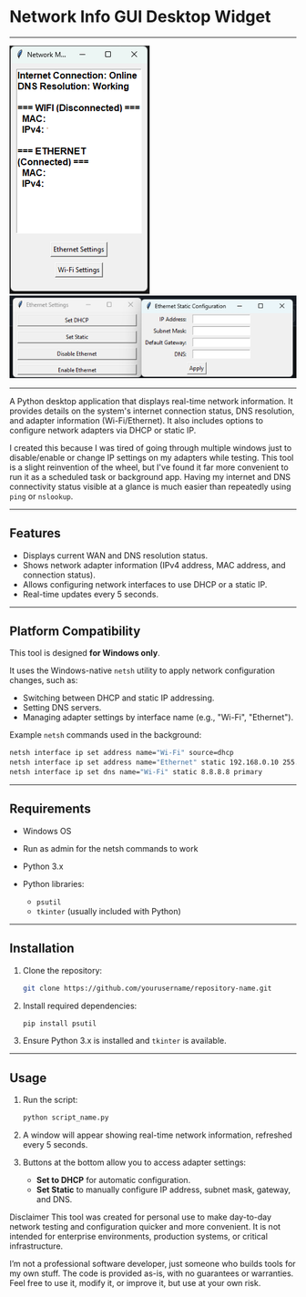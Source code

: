 # Network Info GUI Desktop Widget

---
![Full App Screenshot](./Images/Screenshot.png)
![Network Widget Screenshot](./Images/widgetinfo.png)

---
A Python desktop application that displays real-time network information. It provides details on the system's internet connection status, DNS resolution, and adapter information (Wi-Fi/Ethernet). It also includes options to configure network adapters via DHCP or static IP.

I created this because I was tired of going through multiple windows just to disable/enable or change IP settings on my adapters while testing. This tool is a slight reinvention of the wheel, but I've found it far more convenient to run it as a scheduled task or background app. Having my internet and DNS connectivity status visible at a glance is much easier than repeatedly using `ping` or `nslookup`.

---

## Features

* Displays current WAN and DNS resolution status.
* Shows network adapter information (IPv4 address, MAC address, and connection status).
* Allows configuring network interfaces to use DHCP or a static IP.
* Real-time updates every 5 seconds.

---

## Platform Compatibility

This tool is designed **for Windows only**.

It uses the Windows-native `netsh` utility to apply network configuration changes, such as:

* Switching between DHCP and static IP addressing.
* Setting DNS servers.
* Managing adapter settings by interface name (e.g., "Wi-Fi", "Ethernet").

Example `netsh` commands used in the background:

```cmd
netsh interface ip set address name="Wi-Fi" source=dhcp
netsh interface ip set address name="Ethernet" static 192.168.0.10 255.255.255.0 192.168.0.1
netsh interface ip set dns name="Wi-Fi" static 8.8.8.8 primary
```

---

## Requirements

* Windows OS
* Run as admin for the netsh commands to work
* Python 3.x
* Python libraries:

  * `psutil`
  * `tkinter` (usually included with Python)

---

## Installation

1. Clone the repository:

   ```bash
   git clone https://github.com/yourusername/repository-name.git
   ```

2. Install required dependencies:

   ```bash
   pip install psutil
   ```

3. Ensure Python 3.x is installed and `tkinter` is available.

---

## Usage

1. Run the script:

   ```bash
   python script_name.py
   ```

2. A window will appear showing real-time network information, refreshed every 5 seconds.

3. Buttons at the bottom allow you to access adapter settings:

   * **Set to DHCP** for automatic configuration.
   * **Set Static** to manually configure IP address, subnet mask, gateway, and DNS.
  
Disclaimer
This tool was created for personal use to make day-to-day network testing and configuration quicker and more convenient. It is not intended for enterprise environments, production systems, or critical infrastructure.

I’m not a professional software developer, just someone who builds tools for my own stuff. The code is provided as-is, with no guarantees or warranties. Feel free to use it, modify it, or improve it, but use at your own risk.
